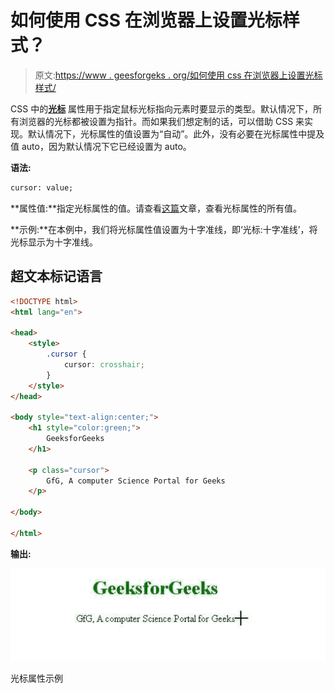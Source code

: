 # 如何使用 CSS 在浏览器上设置光标样式？

> 原文:[https://www . geesforgeks . org/如何使用 css 在浏览器上设置光标样式/](https://www.geeksforgeeks.org/how-to-set-the-cursor-style-on-browser-using-css/)

CSS 中的[**光标**](https://www.geeksforgeeks.org/css-cursor-property/) 属性用于指定鼠标光标指向元素时要显示的类型。默认情况下，所有浏览器的光标都被设置为指针。而如果我们想定制的话，可以借助 CSS 来实现。默认情况下，光标属性的值设置为“自动”。此外，没有必要在光标属性中提及值 auto，因为默认情况下它已经设置为 auto。

**语法:**

```html
cursor: value;
```

**属性值:**指定光标属性的值。请查看[这篇](https://www.geeksforgeeks.org/css-cursor-property/)文章，查看光标属性的所有值。

**示例:**在本例中，我们将光标属性值设置为十字准线，即‘光标:十字准线’，将光标显示为十字准线。

## 超文本标记语言

```html
<!DOCTYPE html>
<html lang="en">

<head>
    <style>
        .cursor {
            cursor: crosshair;
        }
    </style>
</head>

<body style="text-align:center;">
    <h1 style="color:green;">
        GeeksforGeeks
    </h1>

    <p class="cursor">
        GfG, A computer Science Portal for Geeks
    </p>

</body>

</html>
```

**输出:**

![](img/59b8bab05e7fd9d2ef793b5d01dfe2f7.png)

光标属性示例